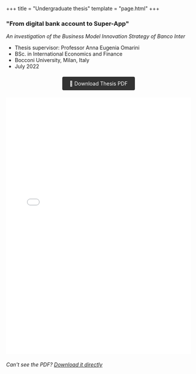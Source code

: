 +++
title = "Undergraduate thesis"
template = "page.html"
+++
<br>

### "From digital bank account to Super-App"
   _An investigation of the Business Model Innovation Strategy of Banco Inter_

- Thesis supervisor: Professor Anna Eugenia Omarini
- BSc. in International Economics and Finance
- Bocconi University, Milan, Italy
- July 2022

<div style="text-align: center; margin: 20px 0;">
    <a href="/files/thesis.pdf" download style="
        display: inline-block;
        padding: 10px 20px;
        background-color: #333;
        color: white;
        text-decoration: none;
        border-radius: 4px; text-align: left;">
        📄 Download Thesis PDF
    </a>
</div>

<div style="width: 100%; height: 700px; margin: 20px 0;">
    <embed 
        src="/files/thesis.pdf" 
        type="application/pdf" 
        width="100%" 
        height="100%"
    />
</div>

*Can't see the PDF? [Download it directly](/files/thesis.pdf)*
